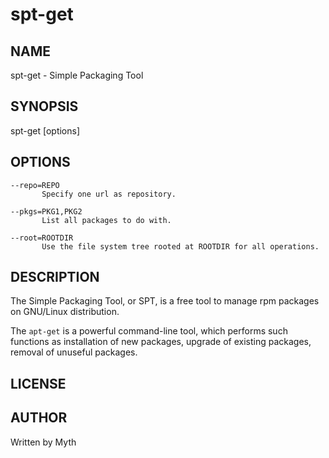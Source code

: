 spt-get
=======

NAME
----
spt-get - Simple Packaging Tool

SYNOPSIS
--------
spt-get [options]

OPTIONS
-------
    --repo=REPO 
           Specify one url as repository.

    --pkgs=PKG1,PKG2 
           List all packages to do with.

    --root=ROOTDIR
           Use the file system tree rooted at ROOTDIR for all operations.

DESCRIPTION
-----------
The Simple Packaging Tool, or SPT, is a free tool to manage rpm packages on 
GNU/Linux distribution.

The `apt-get` is a powerful command-line tool, which performs such functions 
as installation of new packages, upgrade of existing packages, removal of 
unuseful packages.

LICENSE
-------

AUTHOR
------
Written by Myth
